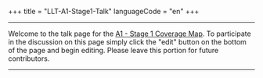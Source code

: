 +++
title = "LLT-A1-Stage1-Talk"
languageCode = "en"
+++

-----

Welcome to the talk page for the [A1 - Stage 1 Coverage
Map](/en/LLT-A1-Stage1-CoverageMap). To participate in the discussion on
this page simply click the "edit" button on the bottom of the page and
begin editing. Please leave this portion for future contributors.

-----
